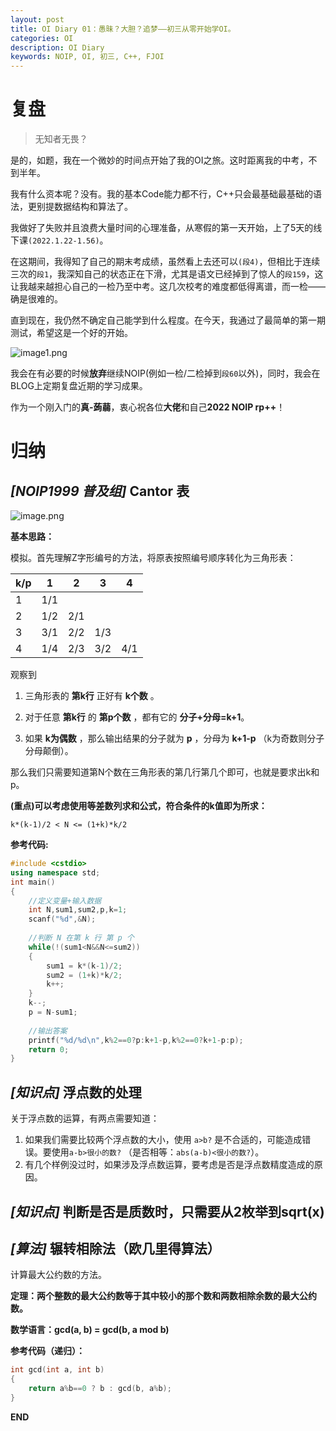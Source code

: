 ```yaml
---
layout: post
title: OI Diary 01：愚昧？大胆？追梦——初三从零开始学OI。
categories: OI
description: OI Diary
keywords: NOIP, OI, 初三, C++, FJOI
---
```


# 复盘

>无知者无畏？


是的，如题，我在一个微妙的时间点开始了我的OI之旅。这时距离我的中考，不到半年。


我有什么资本呢？没有。我的基本Code能力都不行，C++只会最基础最基础的语法，更别提数据结构和算法了。



我做好了失败并且浪费大量时间的心理准备，从寒假的第一天开始，上了5天的线下课`(2022.1.22-1.56)`。


在这期间，我得知了自己的期末考成绩，虽然看上去还可以`(段4)`，但相比于连续三次的`段1`，我深知自己的状态正在下滑，尤其是语文已经掉到了惊人的`段159`，这让我越来越担心自己的一检乃至中考。这几次校考的难度都低得离谱，而一检——确是很难的。


直到现在，我仍然不确定自己能学到什么程度。在今天，我通过了最简单的第一期测试，希望这是一个好的开始。

![image1.png](https://s2.loli.net/2022/01/28/SEZYUFhLAdctif8.png)

我会在有必要的时候**放弃**继续NOIP(例如一检/二检掉到`段60`以外)，同时，我会在BLOG上定期复盘近期的学习成果。


作为一个刚入门的**真-蒟蒻**，衷心祝各位**大佬**和自己**2022 NOIP rp++**！

# 归纳



## *[NOIP1999 普及组]* Cantor 表

![image.png](https://s2.loli.net/2022/01/28/O8lsBVEHPAkxe1j.png)

**基本思路：**

模拟。首先理解Z字形编号的方法，将原表按照编号顺序转化为三角形表：


| k/p | 1   | 2    | 3   | 4   |
| --- | --- | ---- | --- | --- |
| 1   | 1/1 |      |     |     |
| 2   | 1/2 | 2/1  |     |     |
| 3   | 3/1 |  2/2 | 1/3 |     |
| 4   | 1/4 | 2/3  | 3/2 | 4/1 |


观察到

1. 三角形表的 **第k行** 正好有 **k个数** 。

2. 对于任意 **第k行** 的 **第p个数** ，都有它的 **分子+分母=k+1**。

3. 如果 **k为偶数** ，那么输出结果的分子就为 **p** ，分母为 **k+1-p** （k为奇数则分子分母颠倒）。

那么我们只需要知道第N个数在三角形表的第几行第几个即可，也就是要求出k和p。

**(重点)可以考虑使用等差数列求和公式，符合条件的k值即为所求：**

`k*(k-1)/2 < N <= (1+k)*k/2` 

**参考代码:**
```c++
#include <cstdio>
using namespace std;
int main()
{
    //定义变量+输入数据
	int N,sum1,sum2,p,k=1;
	scanf("%d",&N);
	
	//判断 N 在第 k 行 第 p 个
	while(!(sum1<N&&N<=sum2))
	{
		sum1 = k*(k-1)/2;
		sum2 = (1+k)*k/2;
		k++;
	}
	k--;
	p = N-sum1; 
	
    //输出答案
	printf("%d/%d\n",k%2==0?p:k+1-p,k%2==0?k+1-p:p);
	return 0;
}
```
## *[知识点]* 浮点数的处理

关于浮点数的运算，有两点需要知道：
1. 如果我们需要比较两个浮点数的大小，使用 `a>b?` 是不合适的，可能造成错误。要使用`a-b>很小的数?` （是否相等：`abs(a-b)<很小的数?`）。
2. 有几个样例没过时，如果涉及浮点数运算，要考虑是否是浮点数精度造成的原因。

## *[知识点]* 判断是否是质数时，只需要从2枚举到sqrt(x)

## *[算法]* 辗转相除法（欧几里得算法）
计算最大公约数的方法。

**定理：两个整数的最大公约数等于其中较小的那个数和两数相除余数的最大公约数。**

**数学语言：gcd(a, b) = gcd(b, a mod b)**

**参考代码（递归）：**
```c++
int gcd(int a, int b)
{
    return a%b==0 ? b : gcd(b, a%b);
}
```

**END**